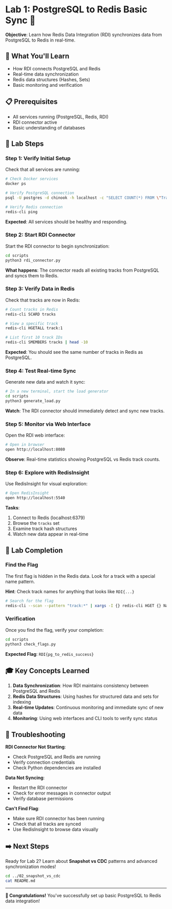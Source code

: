 # Lab 1: PostgreSQL to Redis Basic Sync 🎵

**Objective**: Learn how Redis Data Integration (RDI) synchronizes data from PostgreSQL to Redis in real-time.

## 🎯 What You'll Learn
- How RDI connects PostgreSQL and Redis
- Real-time data synchronization
- Redis data structures (Hashes, Sets)
- Basic monitoring and verification

## 📋 Prerequisites
- All services running (PostgreSQL, Redis, RDI)
- RDI connector active
- Basic understanding of databases

## 🚀 Lab Steps

### Step 1: Verify Initial Setup
Check that all services are running:

```bash
# Check Docker services
docker ps

# Verify PostgreSQL connection
psql -U postgres -d chinook -h localhost -c "SELECT COUNT(*) FROM \"Track\";"

# Verify Redis connection  
redis-cli ping
```

**Expected**: All services should be healthy and responding.

### Step 2: Start RDI Connector
Start the RDI connector to begin synchronization:

```bash
cd scripts
python3 rdi_connector.py
```

**What happens**: The connector reads all existing tracks from PostgreSQL and syncs them to Redis.

### Step 3: Verify Data in Redis
Check that tracks are now in Redis:

```bash
# Count tracks in Redis
redis-cli SCARD tracks

# View a specific track
redis-cli HGETALL track:1

# List first 10 track IDs
redis-cli SMEMBERS tracks | head -10
```

**Expected**: You should see the same number of tracks in Redis as PostgreSQL.

### Step 4: Test Real-time Sync
Generate new data and watch it sync:

```bash
# In a new terminal, start the load generator
cd scripts
python3 generate_load.py
```

**Watch**: The RDI connector should immediately detect and sync new tracks.

### Step 5: Monitor via Web Interface
Open the RDI web interface:

```bash
# Open in browser
open http://localhost:8080
```

**Observe**: Real-time statistics showing PostgreSQL vs Redis track counts.

### Step 6: Explore with RedisInsight
Use RedisInsight for visual exploration:

```bash
# Open RedisInsight
open http://localhost:5540
```

**Tasks**:
1. Connect to Redis (localhost:6379)
2. Browse the `tracks` set
3. Examine track hash structures
4. Watch new data appear in real-time

## 🏁 Lab Completion

### Find the Flag
The first flag is hidden in the Redis data. Look for a track with a special name pattern.

**Hint**: Check track names for anything that looks like `RDI{...}`

```bash
# Search for the flag
redis-cli --scan --pattern "track:*" | xargs -I {} redis-cli HGET {} Name | grep "RDI{"
```

### Verification
Once you find the flag, verify your completion:

```bash
cd scripts
python3 check_flags.py
```

**Expected Flag**: `RDI{pg_to_redis_success}`

## 🎓 Key Concepts Learned

1. **Data Synchronization**: How RDI maintains consistency between PostgreSQL and Redis
2. **Redis Data Structures**: Using hashes for structured data and sets for indexing
3. **Real-time Updates**: Continuous monitoring and immediate sync of new data
4. **Monitoring**: Using web interfaces and CLI tools to verify sync status

## 🔧 Troubleshooting

**RDI Connector Not Starting**:
- Check PostgreSQL and Redis are running
- Verify connection credentials
- Check Python dependencies are installed

**Data Not Syncing**:
- Restart the RDI connector
- Check for error messages in connector output
- Verify database permissions

**Can't Find Flag**:
- Make sure RDI connector has been running
- Check that all tracks are synced
- Use RedisInsight to browse data visually

## ➡️ Next Steps

Ready for Lab 2? Learn about **Snapshot vs CDC** patterns and advanced synchronization modes!

```bash
cd ../02_snapshot_vs_cdc
cat README.md
```

---

**🎉 Congratulations!** You've successfully set up basic PostgreSQL to Redis data integration!
